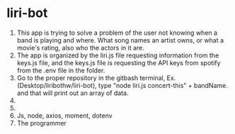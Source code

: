 # liri-bot
1. This app is trying to solve a problem of the user not knowing when a band is playing and where. What song names an artist owns, or what a movie's rating, also who the actors in it are.
2. The app is organized by the liri.js file requesting information from the keys.js file, and the keys.js file is requesting the API keys from spotify from the .env file in the folder.
3. Go to the proper repository in the gitbash terminal, Ex. (Desktop/liribothw/liri-bot), type "node liri.js concert-this" + bandName. and that will print out an array of data.
4. 
5. 
6. Js, node, axios, moment, dotenv
7. The programmer